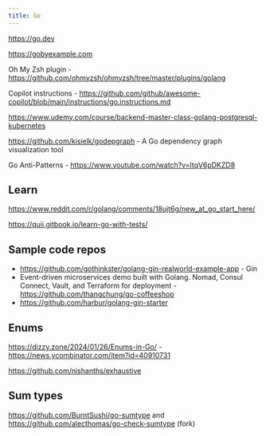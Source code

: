 ```yaml
---
title: Go
---
```


https://go.dev

https://gobyexample.com

Oh My Zsh plugin - https://github.com/ohmyzsh/ohmyzsh/tree/master/plugins/golang

Copilot instructions - https://github.com/github/awesome-copilot/blob/main/instructions/go.instructions.md

https://www.udemy.com/course/backend-master-class-golang-postgresql-kubernetes

https://github.com/kisielk/godepgraph - A Go dependency graph visualization tool

Go Anti-Patterns - https://www.youtube.com/watch?v=ltqV6pDKZD8

## Learn

https://www.reddit.com/r/golang/comments/18ujt6g/new_at_go_start_here/

https://quii.gitbook.io/learn-go-with-tests/

## Sample code repos

- https://github.com/gothinkster/golang-gin-realworld-example-app - Gin
- Event-driven microservices demo built with Golang. Nomad, Consul Connect, Vault, and Terraform for deployment - https://github.com/thangchung/go-coffeeshop
- https://github.com/harbur/golang-gin-starter

## Enums

https://dizzy.zone/2024/01/26/Enums-in-Go/ - https://news.ycombinator.com/item?id=40910731

https://github.com/nishanths/exhaustive

## Sum types

https://github.com/BurntSushi/go-sumtype and https://github.com/alecthomas/go-check-sumtype (fork)
